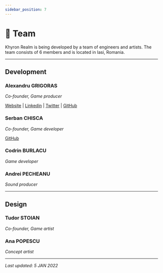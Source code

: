 ```yaml
---
sidebar_position: 7
---
```


# 👥 Team

Khyron Realm is being developed by a team of engineers and artists.
The team consists of 6 members and is located in Iasi, Romania.
___

## Development

### Alexandru GRIGORAS
*Co-founder, Game producer*

[Website](https://alexgrigoras.github.io/portfolio/) | [Linkedin](https://www.linkedin.com/in/alexandrugrigoras/) | [Twitter](https://twitter.com/alexandru_grigo) | [GitHub](https://github.com/alexgrigoras)

### Serban CHISCA
*Co-founder, Game developer*

[GitHub](https://github.com/sergane13)

### Codrin BURLACU
*Game developer*

### Andrei PECHEANU
*Sound producer*

___

## Design

### Tudor STOIAN
*Co-founder, Game artist*

### Ana POPESCU
*Concept artist*


---

*Last updated: 5 JAN 2022*
